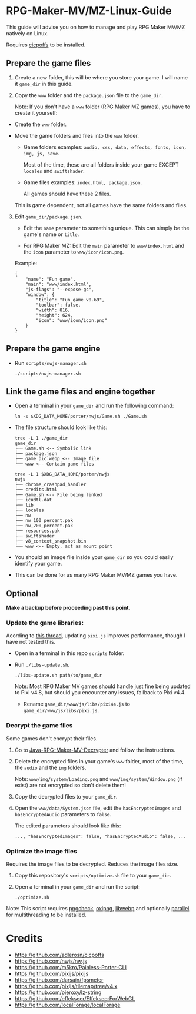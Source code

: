 # RPG-Maker-MV/MZ-Linux-Guide
This guide will advise you on how to manage and play RPG Maker MV/MZ natively on Linux.

Requires [cicpoffs](https://github.com/adlerosn/cicpoffs) to be installed.

## Prepare the game files
1. Create a new folder, this will be where you store your game. I will name it `game_dir` in this guide.

2. Copy the `www` folder and the `package.json` file to the `game_dir`.

    Note: If you don't have a `www` folder (RPG Maker MZ games), you have to create it yourself:

- Create the `www` folder.

- Move the game folders and files into the `www` folder.
    - Game folders examples: `audio, css, data, effects, fonts, icon, img, js, save`.

        Most of the time, these are all folders inside your game EXCEPT `locales` and `swiftshader`. 
    
    - Game files examples: `index.html, package.json`.

        All games should have these 2 files.

    This is game dependent, not all games have the same folders and files.

3. Edit `game_dir/package.json`.
    - Edit the `name` parameter to something unique. This can simply be the game's name or `title`.

    - For RPG Maker MZ: Edit the `main` parameter to `www/index.html` and the `icon` parameter to `www/icon/icon.png`. 
    
    Example:
    ```
    {
        "name": "Fun game",
        "main": "www/index.html",
        "js-flags": "--expose-gc",
        "window": {
            "title": "Fun game v0.69",
            "toolbar": false,
            "width": 816,
            "height": 624,
            "icon": "www/icon/icon.png"
        }
    }
    ```

## Prepare the game engine
- Run `scripts/nwjs-manager.sh`
    ```
    ./scripts/nwjs-manager.sh
    ```

## Link the game files and engine together
- Open a terminal in your `game_dir` and run the following command:
    ```
    ln -s $XDG_DATA_HOME/porter/nwjs/Game.sh ./Game.sh
    ```

- The file structure should look like this:
    ```
    tree -L 1 ./game_dir
    game_dir
    ├── Game.sh <-- Symbolic link
    ├── package.json
    ├── game_pic.webp <-- Image file
    └── www <-- Contain game files

    tree -L 1 $XDG_DATA_HOME/porter/nwjs
    nwjs
    ├── chrome_crashpad_handler
    ├── credits.html
    ├── Game.sh <-- File being linked
    ├── icudtl.dat
    ├── lib
    ├── locales
    ├── nw
    ├── nw_100_percent.pak
    ├── nw_200_percent.pak
    ├── resources.pak
    ├── swiftshader
    ├── v8_context_snapshot.bin
    └── www <-- Empty, act as mount point
    ```

- You should an image file inside your `game_dir` so you could easily identify your game.

- This can be done for as many RPG Maker MV/MZ games you have.

## Optional
**Make a backup before proceeding past this point.**

### Update the game libraries:
Acording to [this thread](https://forums.rpgmakerweb.com/index.php?threads/123317), updating `pixi.js` improves performance, though I have not tested this.

- Open in a terminal in this repo `scripts` folder.

- Run `./libs-update.sh`.
    ```
    ./libs-update.sh path/to/game_dir
    ```
    Note: Most RPG Maker MV games should handle just fine being updated to Pixi v4.8, but should you encounter any issues, fallback to Pixi v4.4.
    - Rename `game_dir/www/js/libs/pixi44.js` to `game_dir/www/js/libs/pixi.js`.

### Decrypt the game files
Some games don't encrypt their files.

1. Go to [Java-RPG-Maker-MV-Decrypter](https://gitlab.com/Petschko/Java-RPG-Maker-MV-Decrypter) and follow the instructions.

2. Delete the encrypted files in your game's `www` folder, most of the time, the `audio` and the `img` folders.

    Note: `www/img/system/Loading.png` and `www/img/system/Window.png` (if exist) are not encrypted so don't delete them!

3. Copy the decrypted files to your `game_dir`.

4. Open the `www/data/System.json` file, edit the `hasEncryptedImages` and `hasEncryptedAudio` parameters to `false`.

    The edited parameters should look like this:
    ```
    ..., "hasEncryptedImages": false, "hasEncryptedAudio": false, ...
    ```

### Optimize the image files
Requires the image files to be decrypted. Reduces the image files size.

1. Copy this repository's `scripts/optimize.sh` file to your `game_dir`.

2. Open a terminal in your `game_dir` and run the script:

    ```
    ./optimize.sh
    ```

Note: This script requires [pngcheck](http://www.libpng.org/pub/png/apps/pngcheck.html), [oxipng](https://github.com/shssoichiro/oxipng), [libwebp](https://chromium.googlesource.com/webm/libwebp) and optionally [parallel](https://www.gnu.org/software/parallel) for multithreading to be installed.

# Credits
- https://github.com/adlerosn/cicpoffs
- https://github.com/nwjs/nw.js
- https://github.com/m5kro/Painless-Porter-CLI
- https://github.com/pixijs/pixijs
- https://github.com/darsain/fpsmeter
- https://github.com/pixijs/tilemap/tree/v4.x
- https://github.com/pieroxy/lz-string
- https://github.com/effekseer/EffekseerForWebGL
- https://github.com/localForage/localForage
